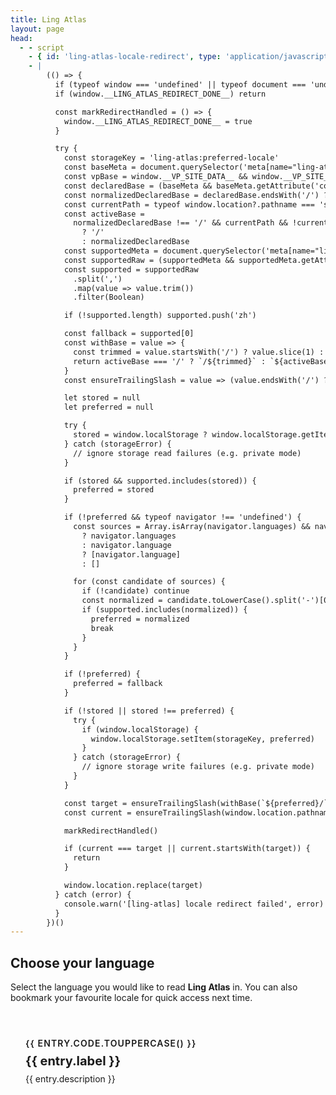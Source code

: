 ```yaml
---
title: Ling Atlas
layout: page
head:
  - - script
    - { id: 'ling-atlas-locale-redirect', type: 'application/javascript' }
    - |
        (() => {
          if (typeof window === 'undefined' || typeof document === 'undefined') return
          if (window.__LING_ATLAS_REDIRECT_DONE__) return

          const markRedirectHandled = () => {
            window.__LING_ATLAS_REDIRECT_DONE__ = true
          }

          try {
            const storageKey = 'ling-atlas:preferred-locale'
            const baseMeta = document.querySelector('meta[name="ling-atlas:base"]')
            const vpBase = window.__VP_SITE_DATA__ && window.__VP_SITE_DATA__.site ? window.__VP_SITE_DATA__.site.base : null
            const declaredBase = (baseMeta && baseMeta.getAttribute('content')) || vpBase || '/'
            const normalizedDeclaredBase = declaredBase.endsWith('/') ? declaredBase : `${declaredBase}/`
            const currentPath = typeof window.location?.pathname === 'string' ? window.location.pathname : '/'
            const activeBase =
              normalizedDeclaredBase !== '/' && currentPath && !currentPath.startsWith(normalizedDeclaredBase)
                ? '/'
                : normalizedDeclaredBase
            const supportedMeta = document.querySelector('meta[name="ling-atlas:supported-locales"]')
            const supportedRaw = (supportedMeta && supportedMeta.getAttribute('content')) || ''
            const supported = supportedRaw
              .split(',')
              .map(value => value.trim())
              .filter(Boolean)

            if (!supported.length) supported.push('zh')

            const fallback = supported[0]
            const withBase = value => {
              const trimmed = value.startsWith('/') ? value.slice(1) : value
              return activeBase === '/' ? `/${trimmed}` : `${activeBase}${trimmed}`
            }
            const ensureTrailingSlash = value => (value.endsWith('/') ? value : `${value}/`)

            let stored = null
            let preferred = null

            try {
              stored = window.localStorage ? window.localStorage.getItem(storageKey) : null
            } catch (storageError) {
              // ignore storage read failures (e.g. private mode)
            }

            if (stored && supported.includes(stored)) {
              preferred = stored
            }

            if (!preferred && typeof navigator !== 'undefined') {
              const sources = Array.isArray(navigator.languages) && navigator.languages.length
                ? navigator.languages
                : navigator.language
                ? [navigator.language]
                : []

              for (const candidate of sources) {
                if (!candidate) continue
                const normalized = candidate.toLowerCase().split('-')[0]
                if (supported.includes(normalized)) {
                  preferred = normalized
                  break
                }
              }
            }

            if (!preferred) {
              preferred = fallback
            }

            if (!stored || stored !== preferred) {
              try {
                if (window.localStorage) {
                  window.localStorage.setItem(storageKey, preferred)
                }
              } catch (storageError) {
                // ignore storage write failures (e.g. private mode)
              }
            }

            const target = ensureTrailingSlash(withBase(`${preferred}/`))
            const current = ensureTrailingSlash(window.location.pathname)

            markRedirectHandled()

            if (current === target || current.startsWith(target)) {
              return
            }

            window.location.replace(target)
          } catch (error) {
            console.warn('[ling-atlas] locale redirect failed', error)
          }
        })()
---
```


<script setup lang="ts">
import { onMounted } from 'vue'
import { PREFERRED_LOCALE_STORAGE_KEY, usePreferredLocale } from './.vitepress/composables/usePreferredLocale'
import { SUPPORTED_LOCALES } from './.vitepress/theme/locales'

const GLOBAL_REDIRECT_FLAG = '__LING_ATLAS_REDIRECT_DONE__'

const declaredBase = import.meta.env.BASE_URL || '/'
const normalizedDeclaredBase = declaredBase.endsWith('/') ? declaredBase : `${declaredBase}/`
let activeBase = normalizedDeclaredBase

if (typeof window !== 'undefined') {
  const currentPath = window.location?.pathname || '/'
  if (activeBase !== '/' && currentPath && !currentPath.startsWith(activeBase)) {
    activeBase = '/'
  }
}

const CARD_COPY: Record<string, { label: string; description: string }> = {
  zh: {
    label: '简体中文',
    description: '进入中文知识库，获取完整的原始内容。'
  },
  en: {
    label: 'English',
    description: 'Read the English selection of Ling Atlas articles.'
  }
}

const localeEntries = SUPPORTED_LOCALES.map(locale => {
  const copy = CARD_COPY[locale.code] || { label: locale.code, description: '' }
  return {
    code: locale.code,
    label: copy.label,
    description: copy.description,
    href: withBase(`${locale.code}/`)
  }
})

function withBase(path: string, base: string = activeBase) {
  const sanitized = path.startsWith('/') ? path.slice(1) : path
  return base === '/' ? `/${sanitized}` : `${base}${sanitized}`
}

function ensureTrailingSlash(path: string) {
  return path.endsWith('/') ? path : `${path}/`
}

const locale = usePreferredLocale()

function rememberLocale(code: string) {
  if (typeof window === 'undefined') return
  try {
    window.localStorage?.setItem(PREFERRED_LOCALE_STORAGE_KEY, code)
  } catch {
    /* ignore storage errors */
  }
}

onMounted(() => {
  if (typeof window === 'undefined') return

  const globalWindow = window as Window & { [GLOBAL_REDIRECT_FLAG]?: boolean }
  if (globalWindow[GLOBAL_REDIRECT_FLAG]) return

  const preferred = locale.value
  if (!preferred) return
  const targetPath = ensureTrailingSlash(withBase(`${preferred}/`))
  const currentPath = ensureTrailingSlash(window.location.pathname)

  globalWindow[GLOBAL_REDIRECT_FLAG] = true
  rememberLocale(preferred)

  if (currentPath === targetPath) return
  if (currentPath.startsWith(targetPath)) return

  window.location.replace(targetPath)
})
</script>

## Choose your language

Select the language you would like to read **Ling Atlas** in. You can also bookmark your favourite locale for quick access next time.

<div class="language-grid">
  <a
    v-for="entry in localeEntries"
    :key="entry.code"
    class="language-card"
    :href="entry.href"
    @click="rememberLocale(entry.code)"
  >
    <span class="language-code">{{ entry.code.toUpperCase() }}</span>
    <span class="language-label">{{ entry.label }}</span>
    <span class="language-description">{{ entry.description }}</span>
  </a>
</div>

<style>
.language-grid {
  display: grid;
  gap: 1.5rem;
  margin-top: 2rem;
  grid-template-columns: repeat(auto-fit, minmax(220px, 1fr));
}

.language-card {
  display: flex;
  flex-direction: column;
  gap: 0.5rem;
  padding: 1.5rem;
  border-radius: var(--vp-radius);
  border: 1px solid var(--vp-c-divider);
  background: var(--vp-c-bg-soft);
  text-decoration: none;
  color: inherit;
  transition: border-color 0.2s ease, transform 0.2s ease;
}

.language-card:hover {
  border-color: var(--vp-c-brand-1);
  transform: translateY(-2px);
}

.language-code {
  font-size: 0.875rem;
  font-weight: 600;
  letter-spacing: 0.08em;
  text-transform: uppercase;
  color: var(--vp-c-text-2);
}

.language-label {
  font-size: 1.25rem;
  font-weight: 700;
}

.language-description {
  color: var(--vp-c-text-2);
}
</style>
